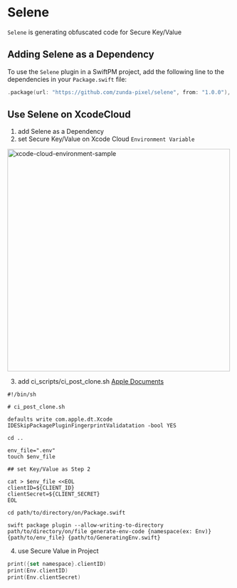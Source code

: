 # Selene

`Selene` is generating obfuscated code for Secure Key/Value

## Adding Selene as a Dependency

To use the `Selene` plugin in a SwiftPM project, 
add the following line to the dependencies in your `Package.swift` file:

```swift
.package(url: "https://github.com/zunda-pixel/selene", from: "1.0.0"),
```

## Use Selene on XcodeCloud

1. add Selene as a Dependency
2. set Secure Key/Value on Xcode Cloud `Environment Variable`

<img width="500" alt="xcode-cloud-environment-sample" src="https://github.com/zunda-pixel/GenEnvCode/assets/47569369/09753556-f470-4ecd-b1e5-3aa00fa1f81f">

3. add ci_scripts/ci_post_clone.sh [Apple Documents](https://developer.apple.com/documentation/xcode/writing-custom-build-scripts)

```shell
#!/bin/sh

# ci_post_clone.sh

defaults write com.apple.dt.Xcode IDESkipPackagePluginFingerprintValidatation -bool YES

cd ..

env_file=".env"
touch $env_file

## set Key/Value as Step 2

cat > $env_file <<EOL
clientID=${CLIENT_ID}
clientSecret=${CLIENT_SECRET}
EOL

cd path/to/directory/on/Package.swift

swift package plugin --allow-writing-to-directory path/to/directory/on/file generate-env-code {namespace(ex: Env)} {path/to/env_file} {path/to/GeneratingEnv.swift}
```

4. use Secure Value in Project

```swift
print({set namespace}.clientID)
print(Env.clientID)
print(Env.clientSecret)
```
